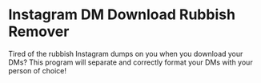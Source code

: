 # Instagram DM Download Rubbish Remover
Tired of the rubbish Instagram dumps on you when you download your DMs? This program will separate and correctly format your DMs with your person of choice! 

